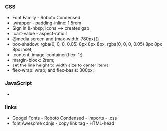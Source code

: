 <h3>CSS</h3>
<ul>
  <li>Font Family - Roboto Condensed</li>
  <li>.wrapper - padding-inline: 1.5rem</li>
  <li>Sign in &-nbsp; icons --> creates gap </li>
  <li>.cart-value - aspect-ratio:1</li>
  <li>@media screen and (max-width: 780px){}</li>
  <li>box-shadow: rgba(0, 0, 0, 0.05) 8px 8px  8px, rgba(0, 0, 0, 0.05) 8px 8px 8px inset;</li>
  <li>.content,.image-container{flex: 1;}</li>
  <li>margin-block: 2rem;</li>
  <li>set the line height to width size to center items</li>
  <li>flex-wrap: wrap; and flex-basis: 300px;</li>
  
</ul>

<h3>JavaScript</h3>
<ul>
  <li></li>
</ul>

<h3>links</h3>
<ul>
  <li>Googel Fonts - Roboto Condensed - imports - .css</li>
  <li>font Awesome cdnjs - copy link tag - HTML-head  </li>
</ul>